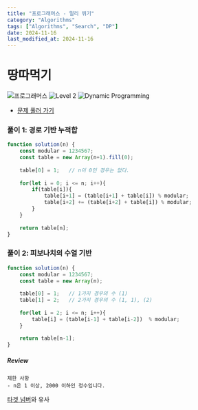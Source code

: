 ```yaml
---
title: "프로그래머스 - 멀리 뛰기"
category: "Algorithms"
tags: ["Algorithms", "Search", "DP"]
date: 2024-11-16
last_modified_at: 2024-11-16
---
```


# 땅따먹기

<img src="https://img.shields.io/badge/-프로그래머스-1e2a3c" alt="프로그래머스"/> <img src="https://img.shields.io/badge/-Level 2-green" alt="Level 2"/> <img src="https://img.shields.io/badge/-Dynamic Programming-orangered" alt="Dynamic Programming"/> 

- [문제 풀러 가기](https://school.programmers.co.kr/learn/courses/30/lessons/12914)

### 풀이 1: 경로 기반 누적합

```js
function solution(n) {
    const modular = 1234567;
    const table = new Array(n+1).fill(0);
    
    table[0] = 1;   // n이 0인 경우는 없다. 
    
    for(let i = 0; i <= n; i++){
        if(table[i]){
            table[i+1] = (table[i+1] + table[i]) % modular; 
            table[i+2] += (table[i+2] + table[i]) % modular; 
        }
    }
   
    return table[n];
}
```

### 풀이 2: 피보나치의 수열 기반 

```js
function solution(n) {
    const modular = 1234567;
    const table = new Array(n);
    
    table[0] = 1;   // 1가지 경우의 수 (1)
    table[1] = 2;   // 2가지 경우의 수 (1, 1), (2)
    
    for(let i = 2; i <= n; i++){
        table[i] = (table[i-1] + table[i-2])  % modular;
    }
   
    return table[n-1];
}
```

##### Review 

```
제한 사항
- n은 1 이상, 2000 이하인 정수입니다.
```

[타겟 넘버](../DFS-BFS/타겟-넘버.md)와 유사 
